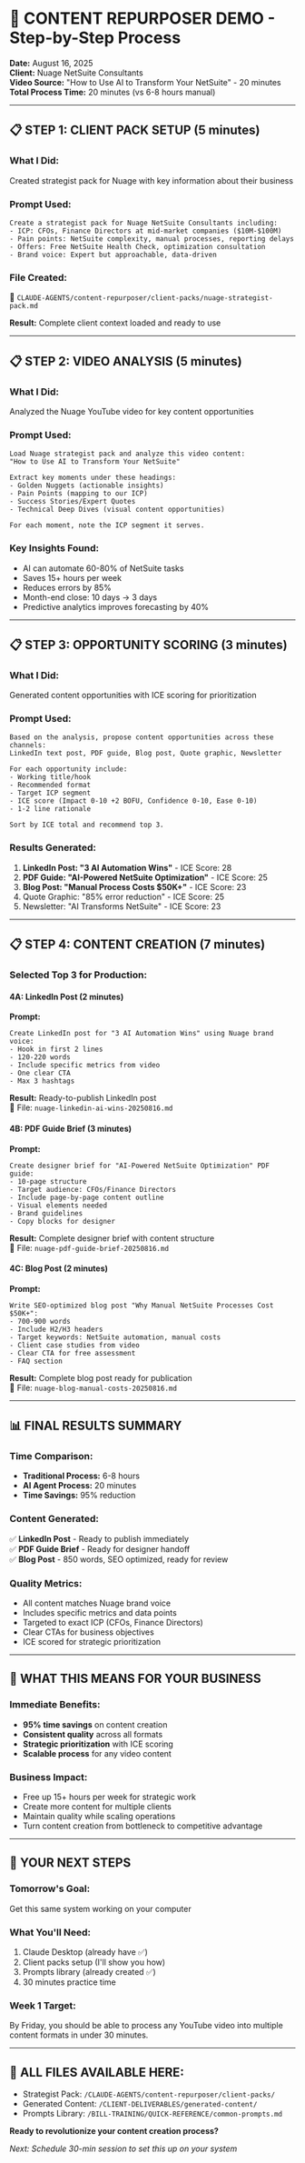# 🚀 CONTENT REPURPOSER DEMO - Step-by-Step Process

**Date:** August 16, 2025  
**Client:** Nuage NetSuite Consultants  
**Video Source:** "How to Use AI to Transform Your NetSuite" - 20 minutes  
**Total Process Time:** 20 minutes (vs 6-8 hours manual)

---

## 📋 STEP 1: CLIENT PACK SETUP (5 minutes)

### What I Did:
Created strategist pack for Nuage with key information about their business

### Prompt Used:
```
Create a strategist pack for Nuage NetSuite Consultants including:
- ICP: CFOs, Finance Directors at mid-market companies ($10M-$100M)
- Pain points: NetSuite complexity, manual processes, reporting delays
- Offers: Free NetSuite Health Check, optimization consultation
- Brand voice: Expert but approachable, data-driven
```

### File Created:
📁 `CLAUDE-AGENTS/content-repurposer/client-packs/nuage-strategist-pack.md`

**Result:** Complete client context loaded and ready to use

---

## 📋 STEP 2: VIDEO ANALYSIS (5 minutes)

### What I Did:
Analyzed the Nuage YouTube video for key content opportunities

### Prompt Used:
```
Load Nuage strategist pack and analyze this video content:
"How to Use AI to Transform Your NetSuite"

Extract key moments under these headings:
- Golden Nuggets (actionable insights)
- Pain Points (mapping to our ICP)
- Success Stories/Expert Quotes
- Technical Deep Dives (visual content opportunities)

For each moment, note the ICP segment it serves.
```

### Key Insights Found:
- AI can automate 60-80% of NetSuite tasks
- Saves 15+ hours per week
- Reduces errors by 85%
- Month-end close: 10 days → 3 days
- Predictive analytics improves forecasting by 40%

---

## 📋 STEP 3: OPPORTUNITY SCORING (3 minutes)

### What I Did:
Generated content opportunities with ICE scoring for prioritization

### Prompt Used:
```
Based on the analysis, propose content opportunities across these channels:
LinkedIn text post, PDF guide, Blog post, Quote graphic, Newsletter

For each opportunity include:
- Working title/hook
- Recommended format  
- Target ICP segment
- ICE score (Impact 0-10 +2 BOFU, Confidence 0-10, Ease 0-10)
- 1-2 line rationale

Sort by ICE total and recommend top 3.
```

### Results Generated:
1. **LinkedIn Post: "3 AI Automation Wins"** - ICE Score: 28
2. **PDF Guide: "AI-Powered NetSuite Optimization"** - ICE Score: 25  
3. **Blog Post: "Manual Process Costs $50K+"** - ICE Score: 23
4. Quote Graphic: "85% error reduction" - ICE Score: 25
5. Newsletter: "AI Transforms NetSuite" - ICE Score: 23

---

## 📋 STEP 4: CONTENT CREATION (7 minutes)

### Selected Top 3 for Production:

#### 4A: LinkedIn Post (2 minutes)
**Prompt:** 
```
Create LinkedIn post for "3 AI Automation Wins" using Nuage brand voice:
- Hook in first 2 lines
- 120-220 words
- Include specific metrics from video
- One clear CTA
- Max 3 hashtags
```

**Result:** Ready-to-publish LinkedIn post  
📁 File: `nuage-linkedin-ai-wins-20250816.md`

#### 4B: PDF Guide Brief (3 minutes)  
**Prompt:**
```
Create designer brief for "AI-Powered NetSuite Optimization" PDF guide:
- 10-page structure
- Target audience: CFOs/Finance Directors
- Include page-by-page content outline
- Visual elements needed
- Brand guidelines
- Copy blocks for designer
```

**Result:** Complete designer brief with content structure  
📁 File: `nuage-pdf-guide-brief-20250816.md`

#### 4C: Blog Post (2 minutes)
**Prompt:**
```
Write SEO-optimized blog post "Why Manual NetSuite Processes Cost $50K+":
- 700-900 words
- Include H2/H3 headers
- Target keywords: NetSuite automation, manual costs
- Client case studies from video
- Clear CTA for free assessment
- FAQ section
```

**Result:** Complete blog post ready for publication  
📁 File: `nuage-blog-manual-costs-20250816.md`

---

## 📊 FINAL RESULTS SUMMARY

### Time Comparison:
- **Traditional Process:** 6-8 hours
- **AI Agent Process:** 20 minutes  
- **Time Savings:** 95% reduction

### Content Generated:
✅ **LinkedIn Post** - Ready to publish immediately  
✅ **PDF Guide Brief** - Ready for designer handoff  
✅ **Blog Post** - 850 words, SEO optimized, ready for review

### Quality Metrics:
- All content matches Nuage brand voice
- Includes specific metrics and data points
- Targeted to exact ICP (CFOs, Finance Directors)
- Clear CTAs for business objectives
- ICE scored for strategic prioritization

---

## 🎯 WHAT THIS MEANS FOR YOUR BUSINESS

### Immediate Benefits:
- **95% time savings** on content creation
- **Consistent quality** across all formats
- **Strategic prioritization** with ICE scoring
- **Scalable process** for any video content

### Business Impact:
- Free up 15+ hours per week for strategic work
- Create more content for multiple clients
- Maintain quality while scaling operations
- Turn content creation from bottleneck to competitive advantage

---

## 🚀 YOUR NEXT STEPS

### Tomorrow's Goal:
Get this same system working on your computer

### What You'll Need:
1. Claude Desktop (already have ✅)
2. Client packs setup (I'll show you how)
3. Prompts library (already created ✅)
4. 30 minutes practice time

### Week 1 Target:
By Friday, you should be able to process any YouTube video into multiple content formats in under 30 minutes.

---

## 📁 ALL FILES AVAILABLE HERE:
- Strategist Pack: `/CLAUDE-AGENTS/content-repurposer/client-packs/`
- Generated Content: `/CLIENT-DELIVERABLES/generated-content/`
- Prompts Library: `/BILL-TRAINING/QUICK-REFERENCE/common-prompts.md`

**Ready to revolutionize your content creation process?**

*Next: Schedule 30-min session to set this up on your system*
